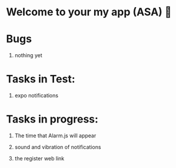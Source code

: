 # Welcome to your my app (ASA) 👋

# Bugs

1.  nothing yet

# Tasks in Test:

1.  expo notifications

# Tasks in progress:

1. The time that Alarm.js will appear

2. sound and vibration of notifications

3. the register web link 
